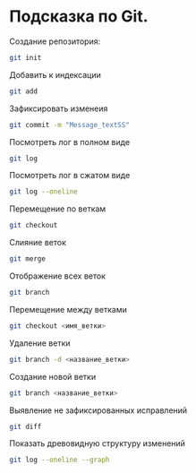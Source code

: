 # Подсказка по Git.

Создание репозитория:
```sh
git init
```
Добавить к индексации
```sh
git add
```
Зафиксировать изменеия
```sh
git commit -m "Message_textSS"
```
Посмотреть лог в полном виде
```sh
git log
```
Посмотреть лог в сжатом виде
```sh
git log --oneline
```
Перемещение по веткам
```sh
git checkout
```
Слияние веток
```sh
git merge 
```
Отображение всех веток
```sh
git branch
```
Перемещение между ветками
```sh
git checkout <имя_ветки>
```
Удаление ветки
```sh
git branch -d <название_ветки>
```
Создание новой ветки 
```sh
git branch <название_ветки>
```
Выявление не зафиксированных исправлений
```sh
git diff
```
Показать древовидную структуру изменений
```sh
git log --oneline --graph
```
